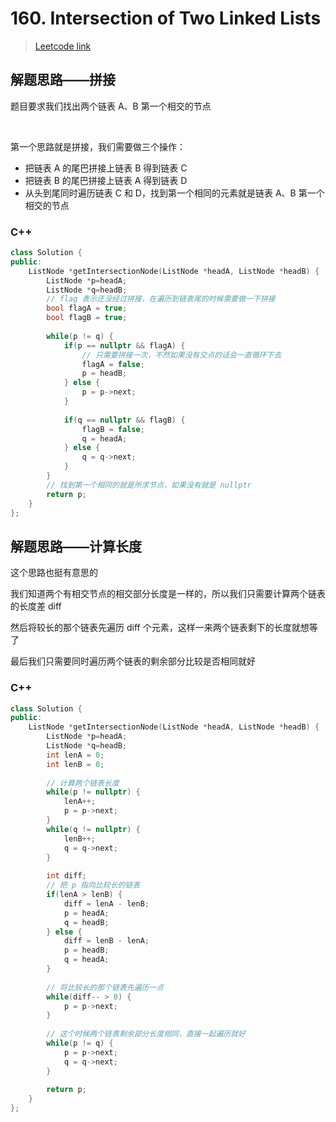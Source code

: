 # 160. Intersection of Two Linked Lists

> [Leetcode link](https://leetcode.com/problems/intersection-of-two-linked-lists/)



## 解题思路——拼接

题目要求我们找出两个链表 A、B 第一个相交的节点

<br />

第一个思路就是拼接，我们需要做三个操作：

- 把链表 A 的尾巴拼接上链表 B 得到链表 C
- 把链表 B 的尾巴拼接上链表 A 得到链表 D
- 从头到尾同时遍历链表 C 和 D，找到第一个相同的元素就是链表 A、B 第一个相交的节点



### C++

```cpp
class Solution {
public:
    ListNode *getIntersectionNode(ListNode *headA, ListNode *headB) {
        ListNode *p=headA;
        ListNode *q=headB;
      	// flag 表示还没经过拼接，在遍历到链表尾的时候需要做一下拼接
        bool flagA = true;
        bool flagB = true;
        
        while(p != q) {
            if(p == nullptr && flagA) {
              	// 只需要拼接一次，不然如果没有交点的话会一直循环下去
                flagA = false;
                p = headB;
            } else {
                p = p->next;
            }
            
            if(q == nullptr && flagB) {
                flagB = false;
                q = headA;
            } else {
                q = q->next;
            }
        }
        // 找到第一个相同的就是所求节点，如果没有就是 nullptr
        return p;
    }
};
```



## 解题思路——计算长度

这个思路也挺有意思的

我们知道两个有相交节点的相交部分长度是一样的，所以我们只需要计算两个链表的长度差 diff

然后将较长的那个链表先遍历 diff 个元素，这样一来两个链表剩下的长度就想等了

最后我们只需要同时遍历两个链表的剩余部分比较是否相同就好



### C++

```cpp
class Solution {
public:
    ListNode *getIntersectionNode(ListNode *headA, ListNode *headB) {
        ListNode *p=headA;
        ListNode *q=headB;
        int lenA = 0;
        int lenB = 0;
        
        // 计算两个链表长度
        while(p != nullptr) {
            lenA++;
            p = p->next;
        }
        while(q != nullptr) {
            lenB++;
            q = q->next;
        }
        
        int diff;
        // 把 p 指向比较长的链表
        if(lenA > lenB) {
            diff = lenA - lenB;
            p = headA;
            q = headB;
        } else {
            diff = lenB - lenA;
            p = headB;
            q = headA;
        }
        
        // 将比较长的那个链表先遍历一点
        while(diff-- > 0) {
            p = p->next;
        }
        
        // 这个时候两个链表剩余部分长度相同，直接一起遍历就好
        while(p != q) {
            p = p->next;
            q = q->next;
        }
        
        return p;
    }
};
```

